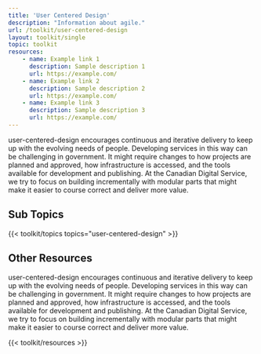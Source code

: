 ```yaml
---
title: 'User Centered Design'
description: "Information about agile."
url: /toolkit/user-centered-design
layout: toolkit/single
topic: toolkit
resources:
    - name: Example link 1
      description: Sample description 1
      url: https://example.com/
    - name: Example link 2
      description: Sample description 2
      url: https://example.com/
    - name: Example link 3
      description: Sample description 3
      url: https://example.com/
---
```


user-centered-design encourages continuous and iterative delivery to keep up with the evolving needs of people. Developing services in this way can be challenging in government. It might require changes to how projects are planned and approved, how infrastructure is accessed, and the tools available for development and publishing. At the Canadian Digital Service, we try to focus on building incrementally with modular parts that might make it easier to course correct and deliver more value.

## Sub Topics
{{< toolkit/topics topics="user-centered-design" >}}

## Other Resources
user-centered-design encourages continuous and iterative delivery to keep up with the evolving needs of people. Developing services in this way can be challenging in government. It might require changes to how projects are planned and approved, how infrastructure is accessed, and the tools available for development and publishing. At the Canadian Digital Service, we try to focus on building incrementally with modular parts that might make it easier to course correct and deliver more value.

{{< toolkit/resources >}}